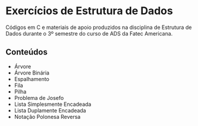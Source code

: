 
# Exercícios de Estrutura de Dados

Códigos em C e materiais de apoio produzidos na disciplina de Estrutura de Dados durante o 3º semestre do curso de ADS da Fatec Americana.


## Conteúdos

- Árvore
- Árvore Binária
- Espalhamento
- Fila
- Pilha
- Problema de Josefo
- Lista Simplesmente Encadeada
- Lista Duplamente Encadeada
- Notação Polonesa Reversa

 

